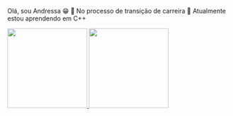 Olá, sou Andressa 😁
🔭 No processo de transição de carreira 
🌱 Atualmente estou aprendendo em C++

<div>
  <a href="https://beacons.ai/andressasouzza">
  <img height="180em" src="https://github-readme-stats.vercel.app/api?username=andressasouzza&show_icons=true&theme=dark&include_all_comits=true&cont_private=true"/>
  <img height="180em" src="https://github-readme-stats.vercel.app/api/top-langs/?username=andressasouzza&layout=compact&langs_count=16&theme=dark"/>
<div>
